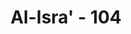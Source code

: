 ---
title: "Al-Isra' - 104"
no: 104
arabic_no: ١٠٤
ayah: وَّقُلْنَا مِنْۢ بَعْدِهٖ لِبَنِيْٓ اِسْرَاۤءِيْلَ اسْكُنُوا الْاَرْضَ فَاِذَا جَاۤءَ وَعْدُ الْاٰخِرَةِ جِئْنَا بِكُمْ لَفِيْفًاۗ   
translation: "Dan setelah itu Kami berfirman kepada Bani Israil, “Tinggallah di negeri ini, tetapi apabila masa berbangkit datang, niscaya Kami kumpulkan kamu dalam keadaan bercampur baur.”"
tafsir: "Kemudian Allah swt menyelamatkan Musa dan Bani Israil serta memerintahkan mereka agar mendiami negeri yang telah dijanjikan kepada mereka sampai waktu yang ditentukan. Jika telah sampai waktunya, mereka akan diwafatkan kemudian dibangkitkan kembali pada hari kiamat, untuk menetapkan keputusan yang paling adil di antara mereka. Ketika itu, mereka beserta musuh-musuhnya bercampur baur dan menyatu untuk menerima balasan dari Allah. Perbuatan baik akan dibalas dengan pahala yang berlipat ganda, sedangkan perbuatan mungkar akan dibalas dengan siksa neraka."
---